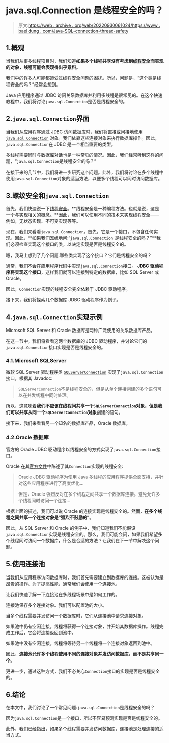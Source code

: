 # java.sql.Connection 是线程安全的吗？

> 原文:[https://web . archive . org/web/20220930061024/https://www . bael dung . com/Java-SQL-connection-thread-safety](https://web.archive.org/web/20220930061024/https://www.baeldung.com/java-sql-connection-thread-safety)

## 1.概观

当我们从事多线程项目时，我们知道**如果多个线程共享没有考虑到[线程安全](/web/20221227104853/https://www.baeldung.com/java-thread-safety)而实现的对象，线程可能会表现得出乎意料**。

我们中的许多人可能都遭受过线程安全问题的困扰。所以，问题是，“这个类是线程安全的吗？”经常会想到。

Java 应用程序通过 JDBC 访问关系数据库并利用多线程是很常见的。在这个快速教程中，我们将讨论`java.sql.Connection`是否是线程安全的。

## 2.`java.sql.Connection`界面

当我们从应用程序通过 JDBC 访问数据库时，我们将直接或间接地使用 [`java.sql.Connection`](https://web.archive.org/web/20221227104853/https://docs.oracle.com/en/java/javase/11/docs/api/java.sql/java/sql/Connection.html) 对象。我们依靠这些连接对象来执行数据库操作。因此，`java.sql.Connection`在 JDBC 是一个相当重要的类型。

多线程需要同时与数据库对话也是一种常见的情况。因此，我们经常听到这样的问题，“`java.sql.Connection`是线程安全的吗？”

在接下来的几节中，我们将进一步研究这个问题。此外，我们将讨论在多个线程中使用`java.sql.Connection`对象的适当方法，以便多个线程可以同时访问数据库。

## 3.螺纹安全和`java.sql.Connection`

首先，我们快速说一下[线程安全](/web/20221227104853/https://www.baeldung.com/java-thread-safety)。**线程安全是一种编程方法。也就是说，这是一个与实现相关的概念。**因此，我们可以使用不同的技术来实现线程安全——例如，无状态实现、不可变实现等等。

现在，我们来看看`java.sql.Connection`。首先，它是一个接口，不包含任何实现。因此，**如果我们笼统地问:“`java.sql.Connection `是线程安全的吗？”**我们必须检查实现这个接口的类，以决定实现是否是线程安全的。

嗯，我马上想到了几个问题:哪些类实现了这个接口？它们是线程安全的吗？

通常，我们不会在应用程序代码中实现`java.sql.Connection`接口。 **JDBC 驱动程序将实现这个接口**，这样我们就可以连接到特定的数据库，比如 SQL Server 或 Oracle。

因此，`Connection`实现的线程安全完全依赖于 JDBC 驱动程序。

接下来，我们将探索几个数据库 JDBC 驱动程序作为例子。

## 4.`java.sql.Connection`实现示例

Microsoft SQL Server 和 Oracle 数据库是两种广泛使用的关系数据库产品。

在这一节中，我们将看看这两个数据库的 JDBC 驱动程序，并讨论它们的`java.sql.Connection`接口实现是否是线程安全的。

### 4.1.Microsoft SQLServer

微软 SQL Server 驱动程序类 [`SQLServerConnection`](https://web.archive.org/web/20221227104853/https://www.javadoc.io/doc/com.microsoft.sqlserver/mssql-jdbc/latest/com.microsoft.sqlserver.jdbc/com/microsoft/sqlserver/jdbc/SQLServerConnection.html) 实现了`java.sql.Connection`接口，根据其 Javadoc:

> `SQLServerConnection`不是线程安全的，但是从单个连接创建的多个语句可以在并发线程中同时处理。

所以，这意味着**我们不应该在线程间共享一个`SQLServerConnection`对象，但是我们可以共享从同一个`SQLServerConnection`对象**创建的语句。

接下来，我们来看看另一个知名的数据库产品，Oracle 数据库。

### 4.2.Oracle 数据库

官方的 Oracle JDBC 驱动程序以线程安全的方式实现了`java.sql.Connection`接口。

Oracle 在其[官方文件](https://web.archive.org/web/20221227104853/https://docs.oracle.com/cd/B19306_01/java.102/b14355/apxtips.htm#i1005436)中陈述了其`Connection`实现的线程安全:

> Oracle JDBC 驱动程序为使用 Java 多线程的应用程序提供全面支持，并针对这些应用程序进行了高度优化…
> 
> 但是，Oracle 强烈反对在多个线程之间共享一个数据库连接。避免允许多个线程同时访问一个连接…

根据上面的描述，我们可以说 Oracle 的连接实现是线程安全的。然而，**在多个线程之间共享一个连接对象是“强烈不鼓励的”**。

因此，从 SQL Server 和 Oracle 的例子中，我们知道我们不能假设`java.sql.Connection`实现是线程安全的。那么，我们可能会问，如果我们希望多个线程同时访问一个数据库，什么是合适的方法？让我们在下一节中解决这个问题。

## 5.使用连接池

当我们从应用程序访问数据库时，我们首先需要建立到数据库的连接。这被认为是昂贵的操作。为了提高性能，通常我们会使用一个[连接池](/web/20221227104853/https://www.baeldung.com/java-connection-pooling)。

让我们快速了解一下连接池在多线程场景中是如何工作的。

连接池保存多个连接对象。我们可以配置池的大小。

当多个线程需要并发访问一个数据库时，它们从连接池中请求连接对象。

如果池中仍有空闲连接，线程将获得一个连接对象，并开始其数据库操作。线程完成工作后，它会将连接返回到池中。

如果池中没有空闲连接，线程将等待另一个线程将一个连接对象返回到池中。

因此，**连接池允许多个线程使用不同的连接对象并发访问数据库，而不是共享同一个**。

更进一步，通过这种方式，我们不必关心`Connection`接口的实现是否是线程安全的。

## 6.结论

在本文中，我们讨论了一个常见问题:`java.sql.Connection`是线程安全的吗？

因为`java.sql.Connection`是一个接口，所以不容易预测实现是否是线程安全的。

此外，我们已经指出，如果多个线程需要并发访问数据库，连接池是处理连接的适当方式。